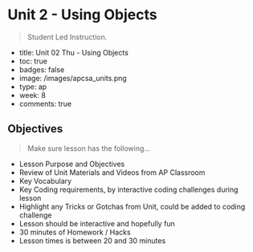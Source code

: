 # Unit 2 - Using Objects
>  Student Led Instruction.
- title: Unit 02 Thu - Using Objects
- toc: true
- badges: false
- image: /images/apcsa_units.png
- type: ap
- week: 8
- comments: true

## Objectives
> Make sure lesson has the following...
- Lesson Purpose and Objectives
- Review of Unit Materials and Videos from AP Classroom
- Key Vocabulary
- Key Coding requirements, by interactive coding challenges during lesson
- Highlight any Tricks or Gotchas from Unit, could be added to coding challenge
- Lesson should be interactive and hopefully fun
- 30 minutes of Homework / Hacks
- Lesson times is between 20 and 30 minutes
